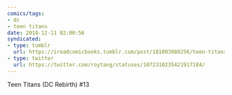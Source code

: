 ```yaml
---
comics/tags:
- dc
- teen titans
date: 2018-12-11 02:00:56
syndicated:
- type: tumblr
  url: https://ireadcomicbooks.tumblr.com/post/181003080256/teen-titans-dc-rebirth-13
- type: twitter
  url: https://twitter.com/roytang/statuses/1072310235421917184/
---
```


Teen Titans (DC Rebirth) #13